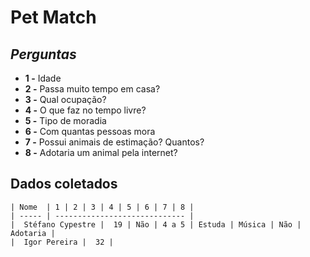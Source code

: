 # Pet Match

## ***Perguntas***
* **1 -** Idade
* **2 -** Passa muito tempo em casa?
* **3 -** Qual ocupação?
* **4 -** O que faz no tempo livre?
* **5 -** Tipo de moradia
* **6 -** Com quantas pessoas mora
* **7 -** Possui animais de estimação? Quantos?
* **8 -** Adotaria um animal pela internet?

## **Dados coletados**

```
| Nome  | 1 | 2 | 3 | 4 | 5 | 6 | 7 | 8 |
| ----- | ----------------------------- |
|  Stéfano Cypestre |  19 | Não | 4 a 5 | Estuda | Música | Não | Adotaria |
|  Igor Pereira |  32 |




```


